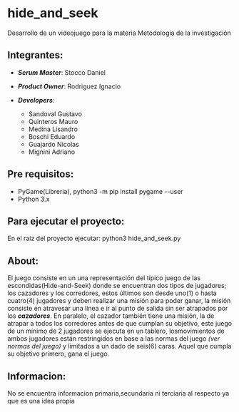 ﻿# hide_and_seek
Desarrollo de un videojuego para la materia Metodología de la investigación

## Integrantes:
  
  
  - _**Scrum Master**_: Stocco Daniel   
  - _**Product Owner**_: Rodriguez Ignacio

  - _**Developers**:_
    * Sandoval Gustavo
    * Quinteros Mauro
    * Medina Lisandro
    * Boschi Eduardo
    * Guajardo Nicolas
    * Mignini Adriano
    
## Pre requisitos:
* PyGame(Libreria),
python3 -m pip install pygame --user
* Python 3.x

## Para ejecutar el proyecto:
En el raiz del proyecto ejecutar:
python3 hide_and_seek.py

## About:

El juego consiste en un una representación del típico juego de las escondidas(Hide-and-Seek) donde se encuentran
dos tipos de jugadores; los cazadores y los corredores, estos últimos son desde uno(1) o hasta cuatro(4) jugadores
y deben realizar una misión para poder ganar, la misión consiste en atravesar una línea e ir al punto de salida sin
ser atrapados por los **_cazadores_**. En paralelo, el cazador también tiene una misión, la de atrapar a todos los
corredores antes de que cumplan su objetivo, este juego de un mínimo de 2 jugadores se ejecuta en un tablero,
losmovimientos de ambos jugadores están restringidos en base a las normas del juego _(ver normas del juego)_ y
limitados a un dado de seis(6) caras. Aquel que cumpla su objetivo primero, gana el juego.

## Informacion:

No se encuentra informacion primaria,secundaria ni terciaria al respecto ya que es una idea propia
